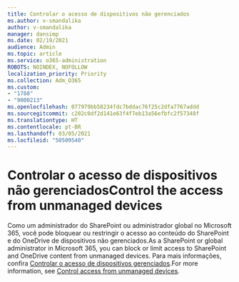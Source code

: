 ```yaml
---
title: Controlar o acesso de dispositivos não gerenciados
ms.author: v-smandalika
author: v-smandalika
manager: dansimp
ms.date: 02/19/2021
audience: Admin
ms.topic: article
ms.service: o365-administration
ROBOTS: NOINDEX, NOFOLLOW
localization_priority: Priority
ms.collection: Adm_O365
ms.custom:
- "1788"
- "9000213"
ms.openlocfilehash: 077979bb58234fdc7bddac76f25c2dfa7767addd
ms.sourcegitcommit: c202c0df2d141e63f4f7eb13a56efbfc2f57348f
ms.translationtype: HT
ms.contentlocale: pt-BR
ms.lasthandoff: 03/05/2021
ms.locfileid: "50509540"
---
```

# <a name="control-the-access-from-unmanaged-devices"></a><span data-ttu-id="c4788-102">Controlar o acesso de dispositivos não gerenciados</span><span class="sxs-lookup"><span data-stu-id="c4788-102">Control the access from unmanaged devices</span></span>

<span data-ttu-id="c4788-103">Como um administrador do SharePoint ou administrador global no Microsoft 365, você pode bloquear ou restringir o acesso ao conteúdo do SharePoint e do OneDrive de dispositivos não gerenciados.</span><span class="sxs-lookup"><span data-stu-id="c4788-103">As a SharePoint or global administrator in Microsoft 365, you can block or limit access to SharePoint and OneDrive content from unmanaged devices.</span></span> <span data-ttu-id="c4788-104">Para mais informações, confira [Controlar o acesso de dispositivos gerenciados](https://docs.microsoft.com/sharepoint/control-access-from-unmanaged-devices).</span><span class="sxs-lookup"><span data-stu-id="c4788-104">For more information, see [Control access from unmanaged devices](https://docs.microsoft.com/sharepoint/control-access-from-unmanaged-devices).</span></span>